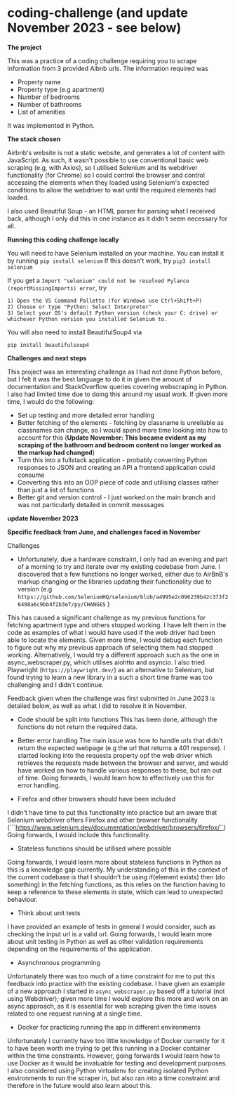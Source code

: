 # coding-challenge (and update November 2023 - see below)

**The project**

This was a practice of a coding challenge requiring you to scrape information from 3 provided Aibnb urls. The information required was 

- Property name
- Property type (e.g apartment)
- Number of bedrooms
- Number of bathrooms
- List of amenities

It was implemented in Python. 

**The stack chosen**

Airbnb's website is not a static website, and generates a lot of content with JavaScript. As such, it wasn't possible to use conventional basic web scraping (e.g, with Axios), so I utilised Selenium and its webdriver functionality (for Chrome) so I could control the browser and control accessing the elements when they loaded using Selenium's expected conditions to allow the webdriver to wait until the required elements had loaded.

I also used Beautiful Soup - an HTML parser for parsing what I received back, although I only did this in one instance as it didn't seem necessary for all.

**Running this coding challenge locally**

You will need to have Selenium installed on your machine. You can install it by running 
```pip install selenium```
If this doesn't work, try 
```pip3 install selenium```

If you get a ```Import "selenium" could not be resolved Pylance (reportMissingImports) error```, try 

```
1) Open the VS Command Pallette (for Windows use Ctrl+Shift+P)
2) Choose or type "Python: Select Interpreter"
3) Select your OS's default Python version (check your C: drive) or whichever Python version you installed Selenium to.
```
You will also need to install BeautifulSoup4 via 

```pip install beautifulsoup4```

**Challenges and next steps**

This project was an interesting challenge as I had not done Python before, but I felt it was the best language to do it in given the amount of documentation and StackOverflow queries covering webscraping in Python. I also had limited time due to doing this around my usual work. If given more time, I would do the following:

- Set up testing and more detailed error handling
- Better fetching of the elements - fetching by classname is unreliable as classnames can change, so I would spend more time looking into how to account for this (**Update November: This became evident as my scraping of the bathroom and bedroom content no longer worked as the markup had changed**)
- Turn this into a fullstack application - probably converting Python responses to JSON and creating an API a frontend application could consume
- Converting this into an OOP piece of code and utilising classes rather than just a list of functions
- Better git and version control - I just worked on the main branch and was not particularly detailed in commit messsages



**update November 2023**

**Specific feedback from June, and challenges faced in November** 

Challenges
- Unfortunately, due a hardware constraint, I only had an evening and part of a morning to try and iterate over my existing codebase from June. I discovered that a few functions no longer worked, either due to AirBnB's markup changing or the libraries updating their functionality due to version (e.g ```https://github.com/SeleniumHQ/selenium/blob/a4995e2c096239b42c373f26498a6c9bb4f2b3e7/py/CHANGES``` )

This has caused a significant challenge as my previous functions for fetching apartment type and others stopped working. I have left them in the code as examples of what I would have used if the web driver had been able to locate the elements. Given more time, I would debug each function to figure out why my previous approach of selecting them had stopped working. Alternatively, I would try a different approach such as the one in async_webscraper.py, which utilises aiohtto and asyncio. I also tried Playwright (```https://playwright.dev/```) as an alternative to Selenium, but found trying to learn a new library in a such a short time frame was too challenging and I didn't continue.


Feedback given when the challenge was first submitted in June 2023 is detailed below, as well as what I did to resolve it in November.

- Code should be split into functions
This has been done, although the functions do not return the required data.

- Better error handling
The main issue was how to handle urls that didn't return the expected webpage (e.g the url that returns a 401 response). I started looking into the requests property opf the web driver which retrieves the requests made between the browser and server, and would have worked on how to handle various responses to these, but ran out of time. Going forwards, I would learn how to effectively use this for error handling.

- Firefox and other browsers should have been included

I didn't have time to put this functionality into practice but am aware that Selenium webdriver offers Firefox and other browser functionality (```https://www.selenium.dev/documentation/webdriver/browsers/firefox/``) Going forwards, I would include this functionality.

- Stateless functions should be utilised where possible

Going forwards, I would learn more about stateless functions in Python as this is a knowledge gap currently. My understanding of this in the context of the current codebase is that I shouldn't be using if(element exists) then (do something) in the fetching functions, as this relies on the function having to keep a reference to these elements in state, which can lead to unexpected behaviour.

- Think about unit tests

I have provided an example of tests in general I would consider, such as checking the input url is a valid url. Going forwards, I would learn more about unit testing in Python as well as other validation requirements depending on the requirements of the application.

- Asynchronous programming

Unfortunately there was too much of a time constraint for me to put this feedback into practice with the existing codebase. I have given an example of a new approach I started in ```async_webscraper.py``` based off a tutorial (not using Webdriver); given more time I would explore this more and work on an async approach, as it is essential for web scraping given the time issues related to one request running at a single time.

- Docker for practicing running the app in different environments

Unfortunately I currently have too little knowledge of Docker currently for it to have been worth me trying to get this running in a Docker container within the time constraints. However, going forwards I would learn how to use Docker as it would be invaluable for testing and development purposes. I also considered using Python virtualenv for creating isolated Python environments to run the scraper in, but also ran into a time constraint and therefore in the future would also learn about this. 
